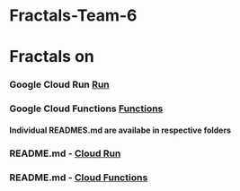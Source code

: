 # Fractals-Team-6

<h1> Fractals on </h1>

<h3>Google Cloud Run  <a href="https://fractals-z5jn72m5kq-uc.a.run.app" target="_blank">Run<a> </h3>
<h3> Google Cloud Functions   <a href="https://us-central1-gcp-cf-fractals.cloudfunctions.net/fractals" target="_blank">Functions<a></h3>

  
  <h4> Individual READMES.md are availabe in respective folders</h4>
  
 
  <h3>README.md - <a href="https://github.com/OU-CS5213/Fractals-Team-6/blob/main/Cloud%20Run/README.md" target="_blank">Cloud Run</a> </h3>
  <h3>README.md - <a href="https://github.com/OU-CS5213/Fractals-Team-6/blob/main/Cloud%20Functions/README.md" target="_blank">Cloud Functions</a> </h3>

